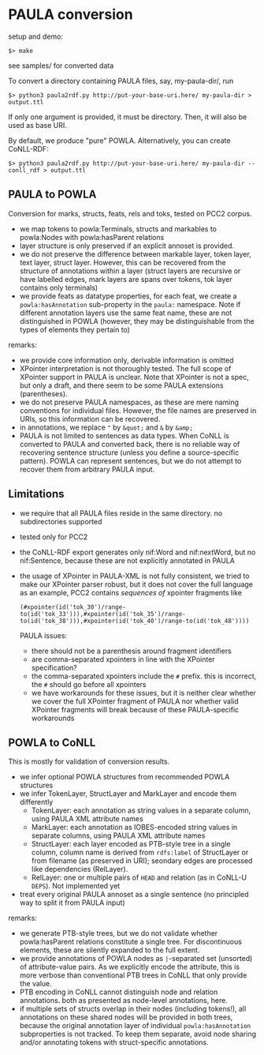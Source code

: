 # PAULA conversion

setup and demo:

    $> make

see samples/ for converted data

To convert a directory containing PAULA files, say, my-paula-dir/, run

    $> python3 paula2rdf.py http://put-your-base-uri.here/ my-paula-dir > output.ttl

If only one argument is provided, it must be directory. Then, it will also be used as base URI.

By default, we produce "pure" POWLA. Alternatively, you can create CoNLL-RDF:

    $> python3 paula2rdf.py http://put-your-base-uri.here/ my-paula-dir --conll_rdf > output.ttl

## PAULA to POWLA

Conversion for marks, structs, feats, rels and toks, tested on PCC2 corpus.

- we map tokens to powla:Terminals, structs and markables to powla:Nodes with powla:hasParent relations
- layer structure is only preserved if an explicit annoset is provided.
- we do not preserve the difference between markable layer, token layer, text layer, struct layer. However, this can be recovered from the structure of annotations within a layer (struct layers are recursive or have labelled edges, mark layers are spans over tokens, tok layer contains only terminals)
- we provide feats as datatype properties, for each feat, we create a `powla:hasAnnotation` sub-property in the `paula:` namespace. Note if different annotation layers use the same feat name, these are not distinguished in POWLA (however, they may be distinguishable from the types of elements they pertain to)

remarks:
- we provide core information only, derivable information is omitted
- XPointer interpretation is not thoroughly tested. The full scope of XPointer support in PAULA is unclear. Note that XPointer is not a spec, but only a draft, and there seem to be some PAULA extensions (parentheses).
- we do not preserve PAULA namespaces, as these are mere naming conventions for individual files. However, the file names are preserved in URIs, so this information can be recovered.
- in annotations, we replace `"` by `&quot;` and `&` by `&amp;`
- PAULA is not limited to sentences as data types. When CoNLL is converted to PAULA and converted back, there is no reliable way of recovering sentence structure (unless you define a source-specific pattern). POWLA can represent sentences, but we do not attempt to recover them from arbitrary PAULA input.

## Limitations

- we require that all PAULA files reside in the same directory. no subdirectories supported
- tested only for PCC2
- the CoNLL-RDF export generates only nif:Word and nif:nextWord, but no nif:Sentence, because these are not explicitly annotated in PAULA
- the usage of XPointer in PAULA-XML is not fully consistent, we tried to make our XPointer parser robust, but it does not cover the full language
  as an example, PCC2 contains *sequences of* xpointer fragments like

      (#xpointer(id('tok_30')/range-to(id('tok_33'))),#xpointer(id('tok_35')/range-to(id('tok_38'))),#xpointer(id('tok_40')/range-to(id('tok_48'))))

  PAULA issues:
  - there should not be a parenthesis around fragment identifiers
  - are comma-separated xpointers in line with the XPointer specification?
  - the comma-separated xpointers include the `#` prefix. this is incorrect, the `#` should go before all xpointers
  - we have workarounds for these issues, but it is neither clear whether we cover the full XPointer fragment of PAULA nor whether valid XPointer fragments will break because of these PAULA-specific workarounds

## POWLA to CoNLL

This is mostly for validation of conversion results.

- we infer optional POWLA structures from recommended POWLA structures
- we infer TokenLayer, StructLayer and MarkLayer and encode them differently
  - TokenLayer: each annotation as string values in a separate column, using PAULA XML attribute names
  - MarkLayer: each annotation as IOBES-encoded string values in separate columns, using PAULA XML attribute names
  - StructLayer: each layer encoded as PTB-style tree in a single column, column name is derived from `rdfs:label` of StructLayer or from filename (as preserved in URI); seondary edges are processed like dependencies (RelLayer).
  - RelLayer: one or multiple pairs of `HEAD` and relation (as in CoNLL-U `DEPS`). Not implemented yet
- treat every original PAULA annoset as a single sentence (no principled way to split it from PAULA input)

remarks:
- we generate PTB-style trees, but we do not validate whether powla:hasParent relations constitute a single tree. For discontinuous elements, these are silently expanded to the full extent.
- we provide annotations of POWLA nodes as `|`-separated set (unsorted) of attribute-value pairs. As we explicitly encode the attribute, this is more verbose than conventional PTB trees in CoNLL that only provide the value.
- PTB encoding in CoNLL cannot distinguish node and relation annotations. both as presented as node-level annotations, here.
- if multiple sets of structs overlap in their nodes (including tokens!), all annotations on these shared nodes will be provided in both trees, because the original annotation layer of individual `powla:hasAnnotation` subproperties is not tracked. To keep them separate, avoid node sharing and/or annotating tokens with struct-specific annotations. 
